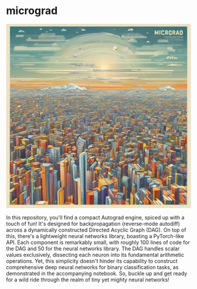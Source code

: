 # micrograd
![Micrograd](./micrograd.png)

In this repository, you'll find a compact Autograd engine, spiced up with a touch of fun! It's designed for backpropagation (reverse-mode autodiff) across a dynamically constructed Directed Acyclic Graph (DAG). On top of this, there's a lightweight neural networks library, boasting a PyTorch-like API. Each component is remarkably small, with roughly 100 lines of code for the DAG and 50 for the neural networks library. The DAG handles scalar values exclusively, dissecting each neuron into its fundamental arithmetic operations. Yet, this simplicity doesn't hinder its capability to construct comprehensive deep neural networks for binary classification tasks, as demonstrated in the accompanying notebook. So, buckle up and get ready for a wild ride through the realm of tiny yet mighty neural networks!